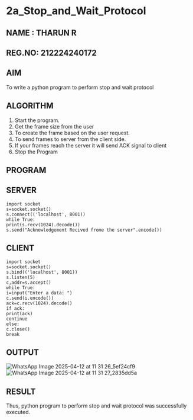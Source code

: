# 2a_Stop_and_Wait_Protocol
## NAME : THARUN R
## REG.NO: 212224240172
## AIM 
To write a python program to perform stop and wait protocol
## ALGORITHM
1. Start the program.
2. Get the frame size from the user
3. To create the frame based on the user request.
4. To send frames to server from the client side.
5. If your frames reach the server it will send ACK signal to client
6. Stop the Program
## PROGRAM
## SERVER
```
import socket
s=socket.socket()
s.connect(('localhost', 8001))
while True:
print(s.recv(1024).decode())
s.send("Acknowledgement Recived frome the server".encode())
```
## CLIENT
```
import socket
s=socket.socket()
s.bind(('localhost', 8001))
s.listen(5)
c,addr=s.accept()
while True:
i=input("Enter a data: ")
c.send(i.encode())
ack=c.recv(1024).decode()
if ack:
print(ack)
continue
else:
c.close()
break
```

## OUTPUT
![WhatsApp Image 2025-04-12 at 11 31 26_5ef24cf9](https://github.com/user-attachments/assets/f58bebf7-db1e-4bfe-a5ff-bce438f96fae)
![WhatsApp Image 2025-04-12 at 11 31 27_2835dd5a](https://github.com/user-attachments/assets/6b33c85f-770d-43af-aae5-6ec06f93a35f)

## RESULT
Thus, python program to perform stop and wait protocol was successfully executed.
